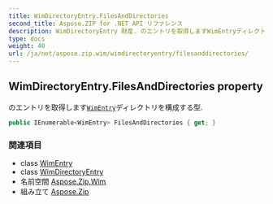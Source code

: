 ```yaml
---
title: WimDirectoryEntry.FilesAndDirectories
second_title: Aspose.ZIP for .NET API リファレンス
description: WimDirectoryEntry 財産. のエントリを取得しますWimEntryディレクトリを構成する型.
type: docs
weight: 40
url: /ja/net/aspose.zip.wim/wimdirectoryentry/filesanddirectories/
---
```

## WimDirectoryEntry.FilesAndDirectories property

のエントリを取得します[`WimEntry`](../../wimentry/)ディレクトリを構成する型.

```csharp
public IEnumerable<WimEntry> FilesAndDirectories { get; }
```

### 関連項目

* class [WimEntry](../../wimentry/)
* class [WimDirectoryEntry](../)
* 名前空間 [Aspose.Zip.Wim](../../wimdirectoryentry/)
* 組み立て [Aspose.Zip](../../../)


